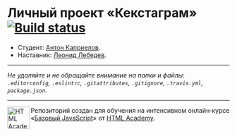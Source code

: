 # Личный проект «Кекстаграм» [![Build status][travis-image]][travis-url]

* Студент: [Антон Каприелов](https://up.htmlacademy.ru/javascript/10/user/56905).
* Наставник: [Леонид Лебедев](https://htmlacademy.ru/profile/id67135).

---

_Не удаляйте и не обращайте внимание на папки и файлы:_<br>
_`.editorconfig`, `.eslintrc`, `.gitattributes`, `.gitignore`, `.travis.yml`, `package.json`._

---

<a href="https://htmlacademy.ru/intensive/javascript"><img align="left" width="50" height="50" title="HTML Academy" src="https://up.htmlacademy.ru/static/img/intensive/javascript/logo-for-github.svg"></a>

Репозиторий создан для обучения на интенсивном онлайн‑курсе «[Базовый JavaScript](https://htmlacademy.ru/intensive/javascript)» от [HTML Academy](https://htmlacademy.ru).

[travis-image]: https://travis-ci.org/htmlacademy-javascript/56905-kekstagram.svg?branch=master
[travis-url]: https://travis-ci.org/htmlacademy-javascript/56905-kekstagram
